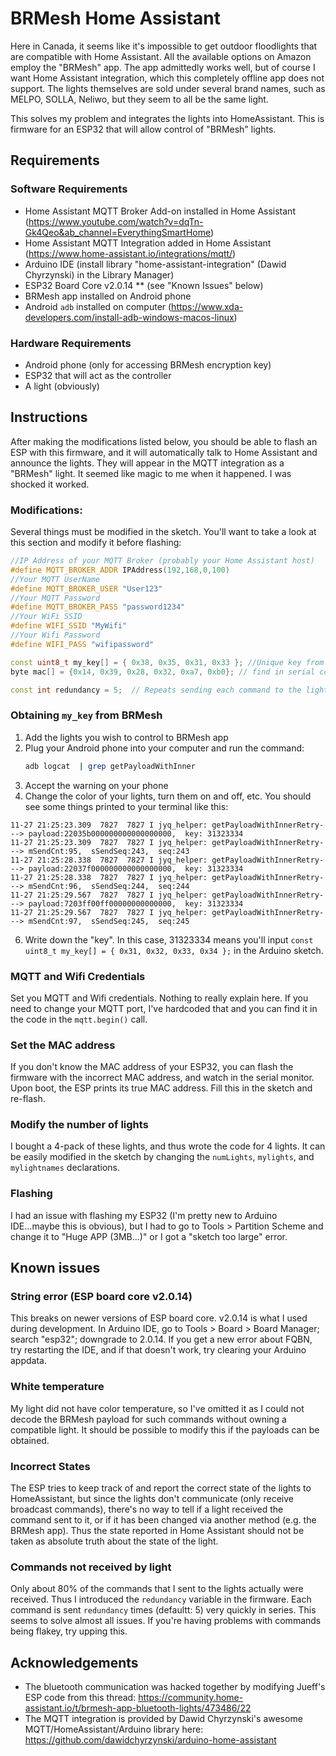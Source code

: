 # BRMesh Home Assistant
Here in Canada, it seems like it's impossible to get outdoor floodlights that are compatible with Home Assistant.  All the available options on Amazon employ the "BRMesh" app. The app admittedly works well, but of course I want Home Assistant integration, which this completely offline app does not support. The lights themselves are sold under several brand names, such as MELPO, SOLLA, Neliwo, but they seem to all be the same light. 

This solves my problem and integrates the lights into HomeAssistant. This is firmware for an ESP32 that will allow control of "BRMesh" lights.

## Requirements
### Software Requirements
- Home Assistant MQTT Broker Add-on installed in Home Assistant (https://www.youtube.com/watch?v=dqTn-Gk4Qeo&ab_channel=EverythingSmartHome)
- Home Assistant MQTT Integration added in Home Assistant (https://www.home-assistant.io/integrations/mqtt/)
- Arduino IDE (install library "home-assistant-integration" (Dawid Chyrzynski) in the Library Manager)
- ESP32 Board Core v2.0.14 ** (see "Known Issues" below)
- BRMesh app installed on Android phone
- Android `adb` installed on computer (https://www.xda-developers.com/install-adb-windows-macos-linux)

### Hardware Requirements
- Android phone (only for accessing BRMesh encryption key)
- ESP32 that will act as the controller
- A light (obviously)

## Instructions

After making the modifications listed below, you should be able to flash an ESP with this firmware, and it will automatically talk to Home Assistant and announce the lights. They will appear in the MQTT integration as a "BRMesh" light.  It seemed like magic to me when it happened. I was shocked it worked.


### Modifications: 

Several things must be modified in the sketch. You'll want to take a look at this section and modify it before flashing:

```cpp
//IP Address of your MQTT Broker (probably your Home Assistant host)
#define MQTT_BROKER_ADDR IPAddress(192,168,0,100)
//Your MQTT UserName
#define MQTT_BROKER_USER "User123"
//Your MQTT Password
#define MQTT_BROKER_PASS "password1234"
//Your WiFi SSID
#define WIFI_SSID "MyWifi"
//Your Wifi Password
#define WIFI_PASS "wifipassword"

const uint8_t my_key[] = { 0x38, 0x35, 0x31, 0x33 }; //Unique key from BRMesh app (found using USB debugging and adb logcat)
byte mac[] = {0x14, 0x39, 0x28, 0x32, 0xa7, 0xb0}; // find in serial console upon reset, e.g. "start ESP32 DEVICEID - AABBCCDDEEFF"  (<-that's the MAC)

const int redundancy = 5;  // Repeats sending each command to the lights this many times; BLE broadcasting was flakey
```

### Obtaining `my_key` from BRMesh
1. Add the lights you wish to control to BRMesh app
2. Plug your Android phone into your computer and run the command:
   ```bash
   adb logcat  | grep getPayloadWithInner
   ```
3. Accept the warning on your phone
4. Change the color of your lights, turn them on and off, etc. You should see some things printed to your terminal like this:
```   
11-27 21:25:23.309  7827  7827 I jyq_helper: getPayloadWithInnerRetry---> payload:22035b000000000000000000,  key: 31323334
11-27 21:25:23.309  7827  7827 I jyq_helper: getPayloadWithInnerRetry---> mSendCnt:95,  sSendSeq:243,  seq:243
11-27 21:25:28.338  7827  7827 I jyq_helper: getPayloadWithInnerRetry---> payload:22037f000000000000000000,  key: 31323334
11-27 21:25:28.338  7827  7827 I jyq_helper: getPayloadWithInnerRetry---> mSendCnt:96,  sSendSeq:244,  seq:244
11-27 21:25:29.567  7827  7827 I jyq_helper: getPayloadWithInnerRetry---> payload:7203ff00ff00000000000000,  key: 31323334
11-27 21:25:29.567  7827  7827 I jyq_helper: getPayloadWithInnerRetry---> mSendCnt:97,  sSendSeq:245,  seq:245
```
6. Write down the "key". In this case, 31323334 means you'll input `const uint8_t my_key[] = { 0x31, 0x32, 0x33, 0x34 };` in the Arduino sketch.

### MQTT and Wifi Credentials
Set you MQTT and Wifi credentials.  Nothing to really explain here. If you need to change your MQTT port, I've hardcoded that and you can find it in the code in the `mqtt.begin()` call.

### Set the MAC address
If you don't know the MAC address of your ESP32, you can flash the firmware with the incorrect MAC address, and watch in the serial monitor. Upon boot, the ESP prints its true MAC address. Fill this in the sketch and re-flash.

### Modify the number of lights
I bought a 4-pack of these lights, and thus wrote the code for 4 lights. It can be easily modified in the sketch by changing the `numLights`, `mylights`, and `mylightnames` declarations.

### Flashing
I had an issue with flashing my ESP32 (I'm pretty new to Arduino IDE...maybe this is obvious), but I had to go to Tools > Partition Scheme and change it to "Huge APP (3MB...)" or I got a "sketch too large" error.




## Known issues

### String error (ESP board core v2.0.14)
This breaks on newer versions of ESP board core. v2.0.14 is what I used during development. In Arduino IDE, go to Tools > Board > Board Manager; search "esp32"; downgrade to 2.0.14. If you get a new error about FQBN, try restarting the IDE, and if that doesn't work, try clearing your Arduino appdata.

### White temperature
My light did not have color temperature, so I've omitted it as I could not decode the BRMesh payload for such commands without owning a compatible light. It should be possible to modify this if the payloads can be obtained.

### Incorrect States
The ESP tries to keep track of and report the correct state of the lights to HomeAssistant, but since the lights don't communicate (only receive broadcast commands), there's no way to tell if a light received the command sent to it, or if it has been changed via another method (e.g. the BRMesh app).  Thus the state reported in Home Assistant should not be taken as absolute truth about the state of the light.

### Commands not received by light 
Only about 80% of the commands that I sent to the lights actually were received. Thus I introduced the `redundancy` variable in the firmware. Each command is sent `redundancy` times (defaultt: 5) very quickly in series. This seems to solve almost all issues. If you're having problems with commands being flakey, try upping this.




## Acknowledgements
- The bluetooth communication was hacked together by modifying Jueff's ESP code from this thread: https://community.home-assistant.io/t/brmesh-app-bluetooth-lights/473486/22
- The MQTT integration is provided by Dawid Chyrzynski's awesome MQTT/HomeAssistant/Arduino library here: https://github.com/dawidchyrzynski/arduino-home-assistant

